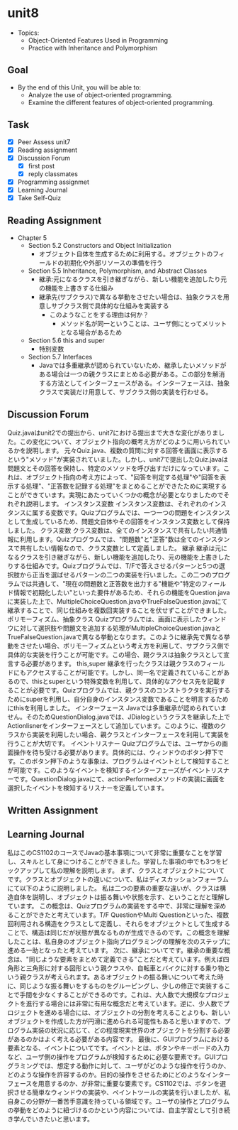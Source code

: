 # unit8

- Topics:
  - Object-Oriented Features Used in Programming
  - Practice with Inheritance and Polymorphism

## Goal

- By the end of this Unit, you will be able to:
  - Analyze the use of object-oriented programming.
  - Examine the different features of object-oriented programming.

## Task

- [x] Peer Assess unit7
- [x] Reading assignment
- [x] Discussion Forum
  - [x] first post
  - [x] reply classmates
- [x] Programming assignmet
- [x] Learning Journal
- [x] Take Self-Quiz

## Reading Assignment

- Chapter 5
  - Section 5.2 Constructors and Object Initialization
    - オブジェクト自体を生成するために利用する。オブジェクトのフィールドの初期化や外部リソースの準備を行う
  - Section 5.5 Inheritance, Polymorphism, and Abstract Classes
    - 継承:元になるクラスを引き継ぎながら、新しい機能を追加したり元の機能を上書きする仕組み
    - 継承先(サブクラス)で異なる挙動をさせたい場合は、抽象クラスを用意しサブクラス側で具体的な仕組みを実装する
      - このようなことをする理由は何か？
        - メソッド名が同一ということは、ユーザ側にとってメリットとなる場合があるため
  - Section 5.6 this and super
    - 特別変数
  - Section 5.7 Interfaces
    - Javaでは多重継承が認められていないため、継承したいメソッドがある場合は一つの親クラスにまとめる必要がある。この部分を解消する方法としてインターフェースがある。インターフェースは、抽象クラスで実装だけ用意して、サブクラス側の実装を行わせる。

## Discussion Forum

Quiz.javaはunit2での提出から、unit7における提出まで大きな変化がありました。この変化について、オブジェクト指向の概考え方がどのように用いられているかを説明します。
元々Quiz.java、複数の質問に対する回答を画面に表示するという"メソッド"が実装されていました。しかし、unit7で提出したQuiz.javaは問題文とその回答を保持し、特定のメソッドを呼び出すだけになっています。これは、オブジェクト指向の考え方によって、"回答を判定する処理"や"回答を表示する処理"、"正答数を記録する処理"をまとめることができたために実現することができています。実現にあたっていくつかの概念が必要となりましたのでそれぞれ説明します。
インスタンス変数
インスタンス変数は、それぞれのインスタンスに属する変数です。Quizプログラムでは、一つ一つの問題をインスタンスとして生成しているため、問題文自体やその回答をインスタンス変数として保持しました。
クラス変数
クラス変数は、全てのインスタンスで共有したい共通情報に利用します。Quizプログラムでは、"問題数"と"正答"数は全てのインスタンスで共有したい情報なので、クラス変数として定義しました。
継承
継承は元になるクラスを引き継ぎながら、新しい機能を追加したり、元の機能を上書きしたりする仕組みです。Quizプログラムでは、T/Fで答えさせるパターンと5つの選択肢から正当を選ばせるパターンの二つの実装を行いました。この二つのプログラムでは共通して、"現在の問題数と正答数を出力する"機能や"特定のフィールド情報で初期化したい"といった要件があるため、それらの機能をQuestion.javaに実装した上で、MultipleChoiceQuestion.javaやTrueFalseQuestion.javaにて継承することで、同じ仕組みを複数回実装することを伏せずことができました。
ポリモーフィズム、抽象クラス
Quizプログラムでは、画面に表示したウィンドウに対して選択肢や問題文を追加する処理がMultipleChoiceQuestion.javaとTrueFalseQuestion.javaで異なる挙動となります。このように継承先で異なる挙動をさせたい場合、ポリモーフィズムという考え方を利用して、サブクラス側で具体的な実装を行うことが可能です。この場合、親クラスは抽象クラスとして宣言する必要があります。
this,super
継承を行ったクラスは親クラスのフィールドにもアクセスすることが可能です。しかし、同一名で定義されていることがあるので、thisとsuperという特殊変数を利用して、具体的なアクセス先を記載することが必要です。Quizプログラムでは、親クラスのコンストラクタを実行するためにsuperを利用し、自分自身のインスタンス変数であることを明言するためにthisを利用しました。
インターフェース
Javaでは多重継承が認められていません。そのためQuestionDialog.javaでは、JDialogというクラスを継承した上でActionlisnerをインターフェースとして追加しています。このように、複数のクラスから実装を利用したい場合、親クラスとインターフェースを利用して実装を行うことが大切です。
イベントリスナー
Quizプログラムでは、ユーザからの画面操作を待ち受ける必要があります。具体的には、ウィンドウのボタン押下です。このボタン押下のような事象は、プログラムはイベントとして検知することが可能です。このようなイベントを検知するインターフェーズがイベントリスナーです。QuestionDialog.javaにて、actionPerformedメソッドの実装に画面を選択したイベントを検知するリスナーを定義しています。

## Written Assignment

## Learning Journal

私はこのCS1102のコースでJavaの基本事項について非常に重要なことを学習し、スキルとして身につけることができました。学習した事項の中でも3つをピックアップして私の理解を説明します。
まず、クラスとオブジェクトについてです。クラスとオブジェクトの違いについて、私はディスカッションフォーラムにて以下のように説明しました。
私は二つの要素の重要な違いが、クラスは構造自体を説明し、オブジェクトは振る舞いや状態を示す、ということだと理解しています。
この概念は、Quizプログラムの実装をする中で、非常に理解を深めることができたと考えています。T/F QuestionやMulti Questionといった、複数回利用される構造をクラスとして定義し、それらをオブジェクトとして生成することで、構造は同じだが状態が異なるものが生成できるのです。この概念を理解したことは、私自身のオブジェクト指向プログラミングの理解を次のステップに進める一助となったと考えています。
次に、継承についてです。継承の重要な概念は、"同じような要素をまとめて定義できる"ことだと考えています。例えば四角形と三角形に対する図形という親クラスや、自転車とバイクに対する乗り物という親クラスが考えられます。あるオブジェクトの振る舞いについて考えた時に、同じような振る舞いをするものをグルーピングし、少しの修正で実装することで手間を少なくすることができるのです。これは、大人数で大規模なプロジェクトを進行する場合には非常に有用な概念だと考えています。逆に、少人数でプロジェクトを進める場合には、オブジェクトの分割を考えることよりも、新しいオブジェクトを作成した方が円滑に進められる可能性もあると思いますので、プログラム実装の状況に応じて、どの程度現実世界のオブジェクトを分割する必要があるのかはよく考える必要がある内容です。
最後に、GUIプログラムにおける要素となる、イベントについてです。イベントとは、ボタンやキーボードの入力など、ユーザ側の操作をプログラムが検知するために必要な要素です。GUIプログラミングでは、想定する動作に対して、ユーザがどのような操作を行うのか、どのような操作を許容するのか。目的の操作をさせるためにどのようなインターフェースを用意するのか、が非常に重要な要素です。CS1102では、ボタンを選択させる簡単なウィンドウの実装や、ペイントツールの実装を行いましたが、私自身この分野が一番苦手意識を持っている領域です。ユーザの操作とプログラムの挙動をどのように紐づけるのかという内容については、自主学習として引き続き学んでいきたいと思います。

